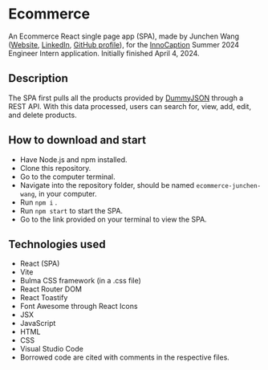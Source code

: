 # Ecommerce
An Ecommerce React single page app (SPA), made by Junchen Wang ([Website](https://chen858858.github.io/), [LinkedIn](https://linkedin.com/in/jchen-wang), [GitHub profile](https://github.com#Chen858858)),  for the [InnoCaption](https://www.innocaption.com/) Summer 2024 Engineer Intern application.
Initially finished April 4, 2024.
## Description
The SPA first pulls all the products provided by [DummyJSON](https://dummyjson.com/) through a REST API. With this data processed, users can search for, view, add, edit, and delete products.
## How to download and start
* Have Node.js and npm installed.
* Clone this repository.
* Go to the computer terminal.
* Navigate into the repository folder, should be named `ecommerce-junchen-wang`, in your computer.
* Run `npm i` .
* Run `npm start` to start the SPA.
* Go to the link provided on your terminal to view the SPA.
## Technologies used
* React (SPA)
* Vite
* Bulma CSS framework (in a .css file)
* React Router DOM
* React Toastify
* Font Awesome through React Icons
* JSX
* JavaScript
* HTML
* CSS
* Visual Studio Code
* Borrowed code are cited with comments in the respective files.